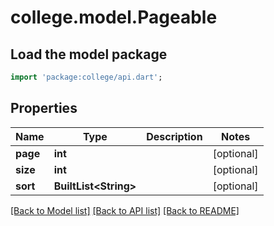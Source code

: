 # college.model.Pageable

## Load the model package
```dart
import 'package:college/api.dart';
```

## Properties
Name | Type | Description | Notes
------------ | ------------- | ------------- | -------------
**page** | **int** |  | [optional] 
**size** | **int** |  | [optional] 
**sort** | **BuiltList&lt;String&gt;** |  | [optional] 

[[Back to Model list]](../README.md#documentation-for-models) [[Back to API list]](../README.md#documentation-for-api-endpoints) [[Back to README]](../README.md)


